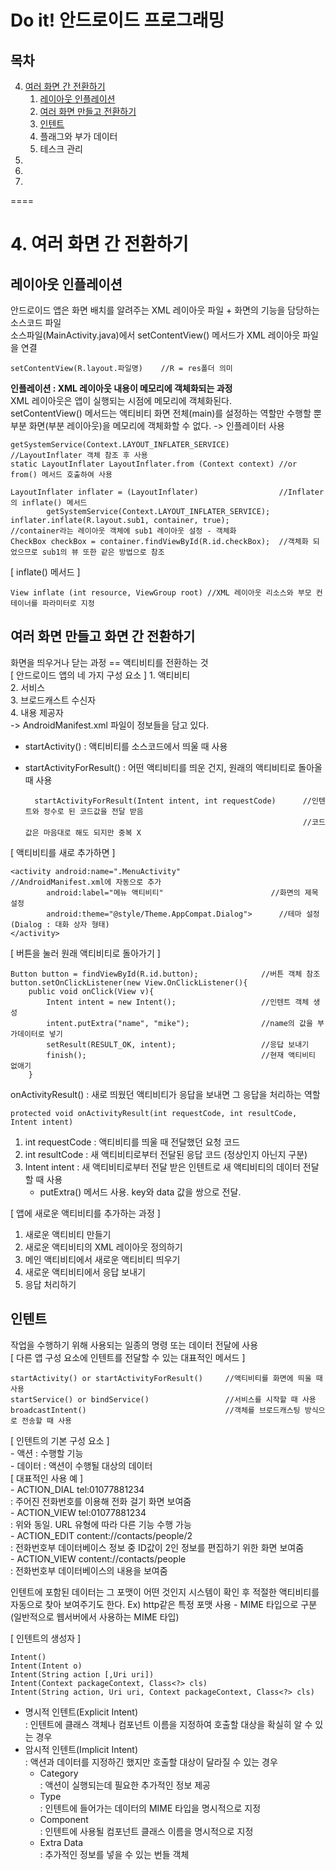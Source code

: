 Do it! 안드로이드 프로그래밍
====

목차
---
4. [여러 화면 간 전환하기](#4-여러-화면-간-전환하기)    
    1. [레이아웃 인플레이션](#레이아웃-인플레이션)      
    2. [여러 화면 만들고 전환하기](#여러-화면-만들고-화면-간-전환하기)   
    3. [인텐트](#인텐트)      
    4. 플래그와 부가 데이터      
    5. 테스크 관리       
5.    
6.    
7.    

====

# 4. 여러 화면 간 전환하기
## 레이아웃 인플레이션
안드로이드 앱은 화면 배치를 알려주는 XML 레이아웃 파일 + 화면의 기능을 담당하는 소스코드 파일   
소스파일(MainActivity.java)에서 setContentView() 메서드가 XML 레이아웃 파일을 연결

    setContentView(R.layout.파일명)    //R = res폴더 의미
    
**인플레이션 : XML 레이아웃 내용이 메모리에 객체화되는 과정**    
XML 레이아웃은 앱이 실행되는 시점에 메모리에 객체화된다.   
setContentView() 메서드는 액티비티 화면 전체(main)를 설정하는 역할만 수행할 뿐    
부분 화면(부분 레이아웃)을 메모리에 객체화할 수 없다. -> 인플레이터 사용     

    getSystemService(Context.LAYOUT_INFLATER_SERVICE)           //LayoutInflater 객체 참조 후 사용
    static LayoutInflater LayoutInflater.from (Context context) //or from() 메서드 호출하여 사용
    
    LayoutInflater inflater = (LayoutInflater)                  //Inflater의 inflate() 메서드
            getSystemService(Context.LAYOUT_INFLATER_SERVICE);  
    inflater.inflate(R.layout.sub1, container, true);           //container라는 레이아웃 객체에 sub1 레이아웃 설정 - 객체화
    CheckBox checkBox = container.findViewById(R.id.checkBox);  //객체화 되었으므로 sub1의 뷰 또한 같은 방법으로 참조
    
[ inflate() 메서드 ]

    View inflate (int resource, ViewGroup root) //XML 레이아웃 리소스와 부모 컨테이너를 파라미터로 지정

## 여러 화면 만들고 화면 간 전환하기
화면을 띄우거나 닫는 과정 == 액티비티를 전환하는 것      
[ 안드로이드 앱의 네 가지 구성 요소 ]
    1. 액티비티     
    2. 서비스      
    3. 브로드캐스트 수신자       
    4. 내용 제공자       
    -> AndroidManifest.xml 파일이 정보들을 담고 있다.      
- startActivity() : 액티비티를 소스코드에서 띄울 때 사용    
- startActivityForResult() : 어떤 액티비티를 띄운 건지, 원래의 액티비티로 돌아올 때 사용     

        startActivityForResult(Intent intent, int requestCode)      //인텐트와 정수로 된 코드값을 전달 받음
                                                                    //코드값은 마음대로 해도 되지만 중복 X
        
[ 액티비티를 새로 추가하면 ]

    <activity android:name=".MenuActivity"                      //AndroidManifest.xml에 자동으로 추가
            android:label="메뉴 액티비티"                        //화면의 제목 설정
            android:theme="@style/Theme.AppCompat.Dialog">      //테마 설정 (Dialog : 대화 상자 형태)
    </activity>
    
[ 버튼을 눌러 원래 액티비티로 돌아가기 ]

    Button button = findViewById(R.id.button);              //버튼 객체 참조
    button.setOnClickListener(new View.OnClickListener(){
        public void onClick(View v){
            Intent intent = new Intent();                   //인텐트 객체 생성
            intent.putExtra("name", "mike");                //name의 값을 부가데이터로 넣기
            setResult(RESULT_OK, intent);                   //응답 보내기
            finish();                                       //현재 액티비티 없애기
        }
        
onActivityResult() : 새로 띄웠던 액티비티가 응답을 보내면 그 응답을 처리하는 역할

    protected void onActivityResult(int requestCode, int resultCode, Intent intent)
1. int requestCode : 액티비티를 띄울 때 전달했던 요청 코드      
2. int resultCode : 새 액티비티로부터 전달된 응답 코드 (정상인지 아닌지 구분)   
3. Intent intent : 새 액티비티로부터 전달 받은 인텐트로 새 액티비티의 데이터 전달할 때 사용    
    - putExtra() 메서드 사용. key와 data 값을 쌍으로 전달.   

[ 앱에 새로운 액티비티를 추가하는 과정 ]        
1. 새로운 액티비티 만들기     
2. 새로운 액티비티의 XML 레이아웃 정의하기      
3. 메인 액티비티에서 새로운 액티비티 띄우기   
4. 새로운 액티비티에서 응답 보내기    
5. 응답 처리하기      

## 인텐트
작업을 수행하기 위해 사용되는 일종의 명령 또는 데이터 전달에 사용       
[ 다른 앱 구성 요소에 인텐트를 전달할 수 있는 대표적인 메서드 ]      

    startActivity() or startActivityForResult()     //액티비티를 화면에 띄울 때 사용
    startService() or bindService()                 //서비스를 시작할 때 사용
    broadcastIntent()                               //객체를 브로드캐스팅 방식으로 전송할 때 사용
    
[ 인텐트의 기본 구성 요소 ]   
    - 액션 : 수행할 기능       
    - 데이터 : 액션이 수행될 대상의 데이터     
[ 대표적인 사용 예 ]   
    - ACTION_DIAL tel:01077881234   
        : 주어진 전화번호를 이용해 전화 걸기 화면 보여줌    
    - ACTION_VIEW tel:01077881234   
        : 위와 동일. URL 유형에 따라 다른 기능 수행 가능     
    - ACTION_EDIT content://contacts/people/2   
        : 전화번호부 데이터베이스 정보 중 ID값이 2인 정보를 편집하기 위한 화면 보여줌    
    - ACTION_VIEW content://contacts/people     
        : 전화번호부 데이터베이스의 내용을 보여줌     
            
인텐트에 포함된 데이터는 그 포맷이 어떤 것인지 시스템이 확인 후 적절한 액티비티를 자동으로 찾아 보여주기도 한다.
Ex) http같은 특정 포맷 사용 - MIME 타입으로 구분 (일반적으로 웹서버에서 사용하는 MIME 타입)   

[ 인텐트의 생성자 ]

    Intent()
    Intent(Intent o)
    Intent(String action [,Uri uri])
    Intent(Context packageContext, Class<?> cls)
    Intent(String action, Uri uri, Context packageContext, Class<?> cls)
- 명시적 인텐트(Explicit Intent)      
    : 인텐트에 클래스 객체나 컴포넌트 이름을 지정하여 호출할 대상을 확실히 알 수 있는 경우      
- 암시적 인텐트(Implicit Intent)      
    : 액션과 데이터를 지정하긴 했지만 호출할 대상이 달라질 수 있는 경우     
    - Category      
        : 액션이 실행되는데 필요한 추가적인 정보 제공      
    - Type      
        : 인텐트에 들어가는 데이터의 MIME 타입을 명시적으로 지정      
    - Component     
        : 인텐트에 사용될 컴포넌트 클래스 이름을 명시적으로 지정    
    - Extra Data    
        : 추가적인 정보를 넣을 수 있는 번들 객체
